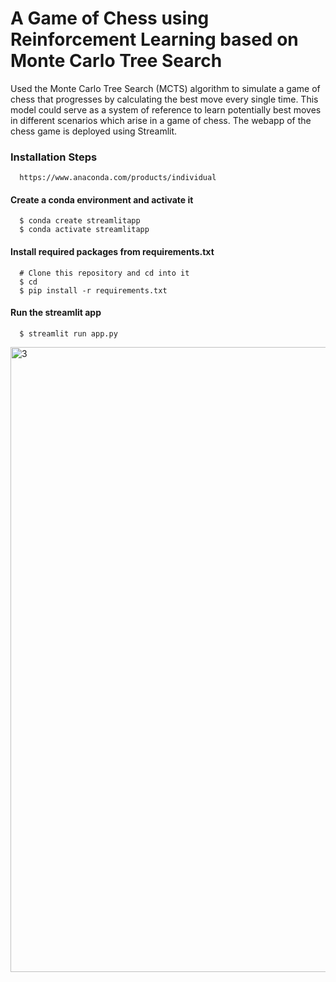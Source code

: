 # A Game of Chess using Reinforcement Learning based on Monte Carlo Tree Search
Used the Monte Carlo Tree Search (MCTS) algorithm to simulate a game of chess that progresses by calculating the best move every single time. This model could serve as a system of reference to learn potentially best moves in different scenarios which arise in a game of chess. The webapp of the chess game is deployed using Streamlit.

### Installation Steps


```
  https://www.anaconda.com/products/individual
```


#### Create a conda environment and activate it

```
  $ conda create streamlitapp
  $ conda activate streamlitapp
```

#### Install required packages from requirements.txt

```
  # Clone this repository and cd into it
  $ cd 
  $ pip install -r requirements.txt
```

#### Run the streamlit app

```
  $ streamlit run app.py  
```


<img width="1000" alt="3" src="https://user-images.githubusercontent.com/52974732/149611390-78ca28aa-7adc-4733-a7f1-917fd3aa0d2c.png">
